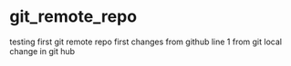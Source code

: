 # git_remote_repo
testing first git remote repo
first changes from github
line 1 from git local
change in git hub
